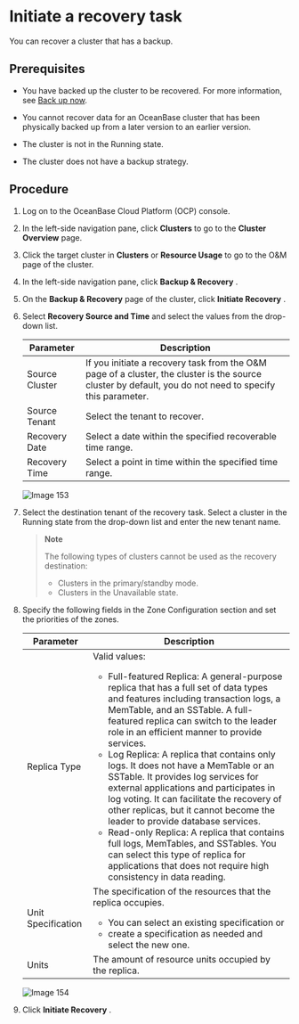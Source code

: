 Initiate a recovery task
=============================================

You can recover a cluster that has a backup.

Prerequisites
----------------------------------

* You have backed up the cluster to be recovered. For more information, see [Back up now](2.back-up.md).

* You cannot recover data for an OceanBase cluster that has been physically backed up from a later version to an earlier version.

* The cluster is not in the Running state.

* The cluster does not have a backup strategy.

**Procedure**
----------------------------------

1. Log on to the OceanBase Cloud Platform (OCP) console.

2. In the left-side navigation pane, click **Clusters** to go to the **Cluster Overview** page.

3. Click the target cluster in **Clusters** or **Resource Usage** to go to the O\&M page of the cluster.

4. In the left-side navigation pane, click **Backup \& Recovery** .

5. On the **Backup \& Recovery** page of the cluster, click **Initiate Recovery** .

6. Select **Recovery Source and Time** and select the values from the drop-down list.

   |   Parameter    |                                                                        Description                                                                        |
   |----------------|-----------------------------------------------------------------------------------------------------------------------------------------------------------|
   | Source Cluster | If you initiate a recovery task from the O\&M page of a cluster, the cluster is the source cluster by default, you do not need to specify this parameter. |
   | Source Tenant  | Select the tenant to recover.                                                                                                                             |
   | Recovery Date  | Select a date within the specified recoverable time range.                                                                                                |
   | Recovery Time  | Select a point in time within the specified time range.                                                                                                   |

   ![Image 153](https://help-static-aliyun-doc.aliyuncs.com/assets/img/en-US/2044633561/p440614.png)

7. Select the destination tenant of the recovery task. Select a cluster in the Running state from the drop-down list and enter the new tenant name.

   > **Note**
   >
   > The following types of clusters cannot be used as the recovery destination:
   >
   > * Clusters in the primary/standby mode.
   > * Clusters in the Unavailable state.

8. Specify the following fields in the Zone Configuration section and set the priorities of the zones.

   | Parameter | Description  |
   |-------|-----|
   | Replica Type       | Valid values: <ul><li> Full-featured Replica: A general-purpose replica that has a full set of data types and features including transaction logs, a MemTable, and an SSTable. A full-featured replica can switch to the leader role in an efficient manner to provide services.   </li><li>Log Replica: A replica that contains only logs. It does not have a MemTable or an SSTable. It provides log services for external applications and participates in log voting. It can facilitate the recovery of other replicas, but it cannot become the leader to provide database services.   </li><li> Read-only Replica: A replica that contains full logs, MemTables, and SSTables. You can select this type of replica for applications that does not require high consistency in data reading.  </li></ul>  |
   | Unit Specification | The specification of the resources that the replica occupies.  <ul><li> You can select an existing specification or   </li><li> create a specification as needed and select the new one.   </li></ul>  |
   | Units              | The amount of resource units occupied by the replica.   |

   ![Image 154](https://help-static-aliyun-doc.aliyuncs.com/assets/img/en-US/2044633561/p440615.png)

9. Click **Initiate Recovery** .
